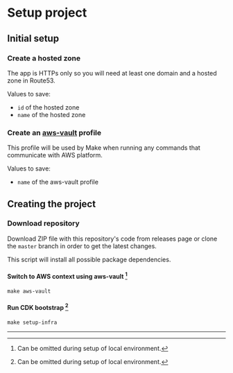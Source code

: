 # Setup project


## Initial setup

### Create a hosted zone
The app is HTTPs only so you will need at least one domain and a hosted zone in Route53. 

Values to save:
* `id` of the hosted zone
* `name` of the hosted zone


### Create an [aws-vault](https://github.com/99designs/aws-vault) profile
This profile will be used by Make when running any commands that communicate with AWS platform.

Values to save:
* `name` of the aws-vault profile

## Creating the project
### Download repository
Download ZIP file with this repository's code from releases page or clone the `master` branch in order to get the 
latest changes.


This script will install all possible package dependencies.

#### Switch to AWS context using aws-vault [^1]
```shell
make aws-vault
```

#### Run CDK bootstrap [^1]
```shell
make setup-infra
```

---
[^1]: Can be omitted during setup of local environment.

